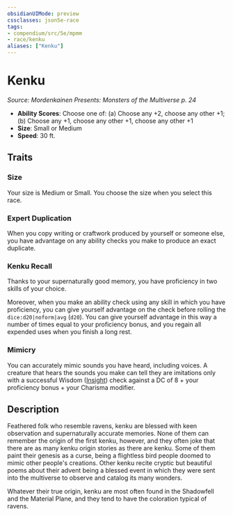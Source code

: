 ```yaml
---
obsidianUIMode: preview
cssclasses: json5e-race
tags:
- compendium/src/5e/mpmm
- race/kenku
aliases: ["Kenku"]
---
```

# Kenku
*Source: Mordenkainen Presents: Monsters of the Multiverse p. 24*  

- **Ability Scores**: Choose one of: (a) Choose any +2, choose any other +1; (b) Choose any +1, choose any other +1, choose any other +1
- **Size**: Small or Medium
- **Speed**: 30 ft.

## Traits

### Size

Your size is Medium or Small. You choose the size when you select this race.

### Expert Duplication

When you copy writing or craftwork produced by yourself or someone else, you have advantage on any ability checks you make to produce an exact duplicate.

### Kenku Recall

Thanks to your supernaturally good memory, you have proficiency in two skills of your choice.

Moreover, when you make an ability check using any skill in which you have proficiency, you can give yourself advantage on the check before rolling the `dice:d20|noform|avg` (`d20`). You can give yourself advantage in this way a number of times equal to your proficiency bonus, and you regain all expended uses when you finish a long rest.

### Mimicry

You can accurately mimic sounds you have heard, including voices. A creature that hears the sounds you make can tell they are imitations only with a successful Wisdom ([Insight](2-Mechanics/CLI/rules/skills.md#Insight)) check against a DC of 8 + your proficiency bonus + your Charisma modifier.

## Description

Feathered folk who resemble ravens, kenku are blessed with keen observation and supernaturally accurate memories. None of them can remember the origin of the first kenku, however, and they often joke that there are as many kenku origin stories as there are kenku. Some of them paint their genesis as a curse, being a flightless bird people doomed to mimic other people's creations. Other kenku recite cryptic but beautiful poems about their advent being a blessed event in which they were sent into the multiverse to observe and catalog its many wonders.

Whatever their true origin, kenku are most often found in the Shadowfell and the Material Plane, and they tend to have the coloration typical of ravens.